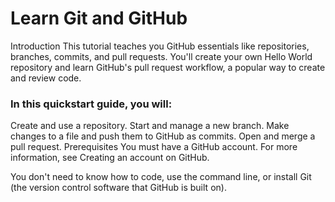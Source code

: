 # Learn Git and GitHub
Introduction
This tutorial teaches you GitHub essentials like repositories, branches, commits, and pull requests. You'll create your own Hello World repository and learn GitHub's pull request workflow, a popular way to create and review code.

### In this quickstart guide, you will:

Create and use a repository.
Start and manage a new branch.
Make changes to a file and push them to GitHub as commits.
Open and merge a pull request.
Prerequisites
You must have a GitHub account. For more information, see Creating an account on GitHub.

You don't need to know how to code, use the command line, or install Git (the version control software that GitHub is built on).

